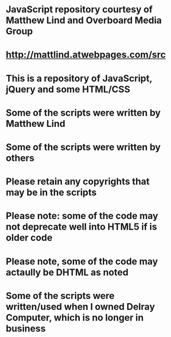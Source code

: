 # JavaScript repository courtesy of Matthew Lind and Overboard Media Group
# http://mattlind.atwebpages.com/src
# This is a repository of JavaScript, jQuery and some HTML/CSS
# Some of the scripts were written by Matthew Lind
# Some of the scripts were written by others
# Please retain any copyrights that may be in the scripts
# Please note: some of the code may not deprecate well into HTML5 if is older code
# Please note, some of the code may actaully be DHTML as noted
# Some of the scripts were written/used when I owned Delray Computer, which is no longer in business
